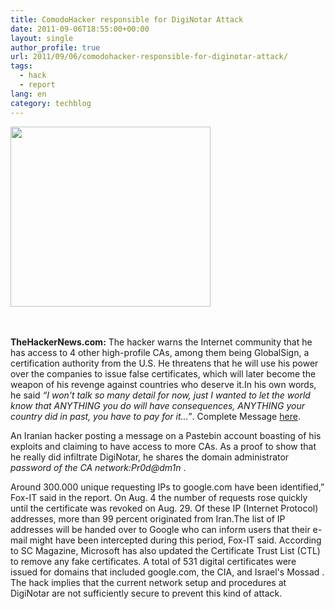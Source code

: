 ```yaml
---
title: ComodoHacker responsible for DigiNotar Attack
date: 2011-09-06T18:55:00+00:00
layout: single
author_profile: true
url: 2011/09/06/comodohacker-responsible-for-diginotar-attack/
tags:
  - hack
  - report
lang: en
category: techblog
---
```

<div dir="ltr" trbidi="on">
  <div>
    <a href="http://2.bp.blogspot.com/-HZFtJyg7_6E/TmZj7mIxTMI/AAAAAAAAEBQ/EkRD2TfCepU/s1600/ScreenHunter_01+Apr.+02+02.55.jpg" imageanchor="1"><img border="0" height="288" src="http://2.bp.blogspot.com/-HZFtJyg7_6E/TmZj7mIxTMI/AAAAAAAAEBQ/EkRD2TfCepU/s320/ScreenHunter_01+Apr.+02+02.55.jpg" width="320" /></a>
  </div>
  
  <p>
    <b><br /></b><br /><b>TheHackerNews.com:</b> The hacker warns the Internet community that he has access to 4 other high-profile CAs, among them being GlobalSign, a certification authority from the U.S. He threatens that he will use his power over the companies to issue false certificates, which will later become the weapon of his revenge against countries who deserve it.In his own words, he said <i>“I won't talk so many detail for now, just I wanted to let the world know that ANYTHING you do will have consequences, ANYTHING your country did in past, you have to pay for it&#8230;”</i>. Complete Message <a href="http://pastebin.com/1AxH30em">here</a>.
  </p>
  
  <p>
    An Iranian hacker posting a message on a Pastebin account boasting of his exploits and claiming to have access to more CAs. As a proof to show that he really did infiltrate DigiNotar, he shares the domain administrator <i>password of the CA network:Pr0d@dm1n</i> .
  </p>
  
  <p>
    Around 300.000 unique requesting IPs to google.com have been identified,&#8221; Fox-IT said in the report. On Aug. 4 the number of requests rose quickly until the certificate was revoked on Aug. 29. Of these IP (Internet Protocol) addresses, more than 99 percent originated from Iran.The list of IP addresses will be handed over to Google who can inform users that their e-mail might have been intercepted during this period, Fox-IT said. According to SC Magazine, Microsoft has also updated the Certificate Trust List (CTL) to remove any fake certificates. A total of 531 digital certificates were issued for domains that included google.com, the CIA, and Israel's Mossad . The hack implies that the current network setup and procedures at DigiNotar are not sufficiently secure to prevent this kind of attack.
  </p>
</div>